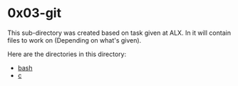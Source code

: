 # 0x03-git

This sub-directory was created based on task given at ALX. In it will contain files to work on (Depending on what's given). 

Here are the directories in this directory:

* [bash](https://github.com/ravvvz/alx-zero_day/tree/main/0x03-git/bash)
* [c](https://github.com/ravvvz/alx-zero_day/tree/main/0x03-git/c)
